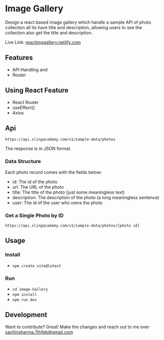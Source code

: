 # Image Gallery 
Design a react based image gallery which handle a sample API of photo collection all its have title and description, allowing
users to see the collection also get the title and description.

Live Link: <a href="reactimggallery.netlify.app" target="_blank">reactimggallery.netlify.com</a>

## Features
- API Handling and 
- Router 

## Using React Feature
- React Router 
- useEffect() 
- Axios

## Api 
`https://api.slingacademy.com/v1/sample-data/photos`

The response is in JSON format.

### Data Structure
Each photo record comes with the fields below:

- id: The id of the photo
- url: The URL of the photo
- title: The title of the photo (just some meaningless text)
- description: The description of the photo (a long meaningless sentence)
- user: The id of the user who owns the photo

### Get a Single Photo by ID

`https://api.slingacademy.com/v1/sample-data/photos/[photo id]`


## Usage

### Install
- `npm create vite@latest`


### Run
- `cd image-Gallery`
- `npm install`
- `npm run dev`

## Development
Want to contribute? Great! Make the changes and reach out to me over sachinsharma.7thfeb@gmail.com